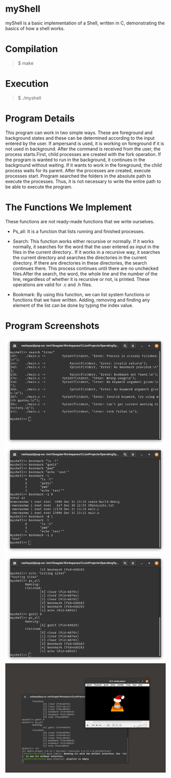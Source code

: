 # myShell

myShell is a basic implementation of a Shell, written in C, demonstrating the basics of how a shell works.

# Compilation

> $ make

# Execution

> $ ./myshell

# Program Details

This program can work in two simple ways. These are foreground and background states and these can be determined according to the input entered by the user. 
If ampersand is used, it is working on foreground if it is not used in background. After the command is received from the user, the process starts.First, child processes are created with the fork operation. If the program is wanted to run in the background, it continues in the 
background without waiting. If it wants to work in the foreground, the child process waits for its parent. 
After the processes are created, execute processes start. Program searched the folders in 
the absolute path to execute the processes. Thus, it is not necessary to write the entire path to be able to execute the program.

# The Functions We Implement

These functions are not ready-made functions that we write ourselves.

* Ps_all: It is a function that lists running and finished processes.

* Search: This function works either recursive or normally. If it works normally, it searches for the word that the user entered as input in the files in the current directory..
If it works in a recursive way, it searches the current directory and searches the directories in the current directory. If there are directories in these directories, the search continues there.
This process continues until there are no unchecked files.After the search, the word, the whole line and the number of the line, regardless of whether it is recursive or not, is printed. These operations are valid for .c and .h files.

* Bookmark: By using this function, we can list system functions or functions that we have written. Adding, removing and finding any element of the list can be done by typing the index value.

# Program Screenshots

<img src="images/search.png" >
<img src="images/bookmark.png" >
<img src="images/ps_all.png" >
<img src="images/background.png" >









